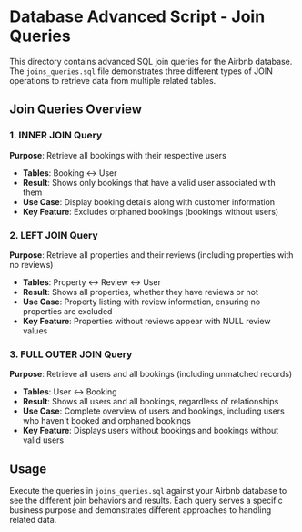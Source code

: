 # Database Advanced Script - Join Queries

This directory contains advanced SQL join queries for the Airbnb database. The `joins_queries.sql` file demonstrates three different types of JOIN operations to retrieve data from multiple related tables.

## Join Queries Overview

### 1. INNER JOIN Query
**Purpose**: Retrieve all bookings with their respective users

- **Tables**: Booking ↔ User
- **Result**: Shows only bookings that have a valid user associated with them
- **Use Case**: Display booking details along with customer information
- **Key Feature**: Excludes orphaned bookings (bookings without users)

### 2. LEFT JOIN Query
**Purpose**: Retrieve all properties and their reviews (including properties with no reviews)

- **Tables**: Property ↔ Review ↔ User
- **Result**: Shows all properties, whether they have reviews or not
- **Use Case**: Property listing with review information, ensuring no properties are excluded
- **Key Feature**: Properties without reviews appear with NULL review values

### 3. FULL OUTER JOIN Query
**Purpose**: Retrieve all users and all bookings (including unmatched records)

- **Tables**: User ↔ Booking
- **Result**: Shows all users and all bookings, regardless of relationships
- **Use Case**: Complete overview of users and bookings, including users who haven't booked and orphaned bookings
- **Key Feature**: Displays users without bookings and bookings without valid users

## Usage

Execute the queries in `joins_queries.sql` against your Airbnb database to see the different join behaviors and results. Each query serves a specific business purpose and demonstrates different approaches to handling related data.
